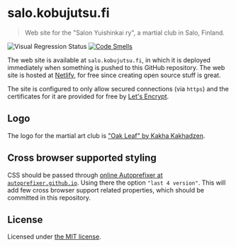 # salo.kobujutsu.fi

> Web site for the "Salon Yuishinkai ry", a martial club in Salo, Finland.

![Visual Regression Status](https://api.ghostinspector.com/v1/suites/5bb21eb9d672630e215db1fa/status-badge)
[![Code Smells](https://sonarcloud.io/api/project_badges/measure?project=paazmaya_salo.kobujutsu.fi&metric=code_smells)](https://sonarcloud.io/dashboard?id=paazmaya_salo.kobujutsu.fi)

The web site is available at `salo.kobujutsu.fi`, in which it is deployed immediately when something is pushed to this GitHub repository.
The web site is hosted at [Netlify](https://www.netlify.com/), for free since creating open source stuff is great.

The site is configured to only allow secured connections (via `https`) and
the certificates for it are provided for free by [Let's Encrypt](https://letsencrypt.org/).

## Logo

The logo for the martial art club is ["Oak Leaf" by Kakha Kakhadzen](https://dribbble.com/shots/3678848-Oak-Leaf).

## Cross browser supported styling

CSS should be passed through [online Autoprefixer at `autoprefixer.github.io`](https://autoprefixer.github.io/).
Using there the option `"last 4 version"`. This will add few cross browser support related properties, which should be committed in this repository.

## License

Licensed under [the MIT license](LICENSE).
